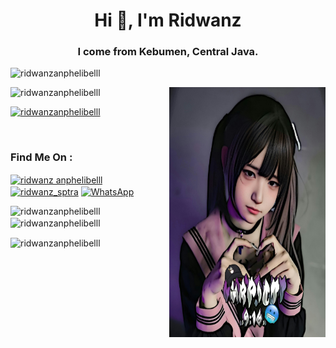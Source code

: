 <h1 align="center">Hi 👋, I'm Ridwanz</h1>
<h3 align="center">I come from Kebumen, Central Java.</h3>

<p align="left"> <img src="https://komarev.com/ghpvc/?username=bayu1s&label=Profile%20views&color=129e00&style=plastic" alt="ridwanzanphelibelll" /> </p>
<img align="right" alt="Turu" width="250" height="400" src="ayang.jpg">


<p align="left"> <img src="https://komarev.com/ghpvc/?username=ridwanzanphelibelll&label=Profile%20views&color=0e75b6&style=flat" alt="ridwanzanphelibelll" /> </p>

<p align="left"> <a href="https://github.com/ryo-ma/github-profile-trophy"><img src="https://github-profile-trophy.vercel.app/?username=ridwanzanphelibelll" alt="ridwanzanphelibelll" /></a> </p>

<p align="left"> <a href="https://twitter.com/" target="blank"><img src="https://img.shields.io/twitter/follow/?logo=twitter&style=for-the-badge" alt="" /></a> </p>

<h3 align="left">Find Me On :</h3>
<p align="left">
<a href="https://fb.com/ridwanz.anphelibelll" target="blank"><img align="center" src="https://raw.githubusercontent.com/rahuldkjain/github-profile-readme-generator/master/src/images/icons/Social/facebook.svg" alt="ridwanz anphelibelll" height="30" width="40" /></a>
<a href="https://instagram.com/ridwanz_sptra" target="blank"><img align="center" src="https://raw.githubusercontent.com/rahuldkjain/github-profile-readme-generator/master/src/images/icons/Social/instagram.svg" alt="ridwanz_sptra" height="30" width="40" /></a>
<a href="https://wa.me/6285225416745" target="blank"><img align="center" src="https://raw.githubusercontent.com/rahuldkjain/github-profile-readme-generator/master/src/images/icons/Social/whatsapp.svg" alt="WhatsApp" height="30" width="40" /></a>
</p>


<p><img align="left" src="https://github-readme-stats.vercel.app/api/top-langs?username=ridwanzanphelibelll&show_icons=true&locale=en&layout=compact" alt="ridwanzanphelibelll" /></p>

<p>&nbsp;<img align="center" src="https://github-readme-stats.vercel.app/api?username=ridwanzanphelibelll&show_icons=true&locale=en" alt="ridwanzanphelibelll" /></p>

<p><img align="center" src="https://github-readme-streak-stats.herokuapp.com/?user=ridwanzanphelibelll&" alt="ridwanzanphelibelll" /></p>
